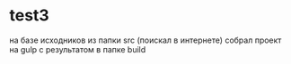 # test3

на базе исходников из папки src (поискал в интернете) 
собрал проект на gulp 
с результатом в папке build
